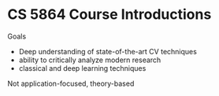 # CS 5864 Course Introductions

Goals
 - Deep understanding of state-of-the-art CV techniques
 - ability to critically analyze modern research
 - classical and deep learning techniques

Not application-focused, theory-based
